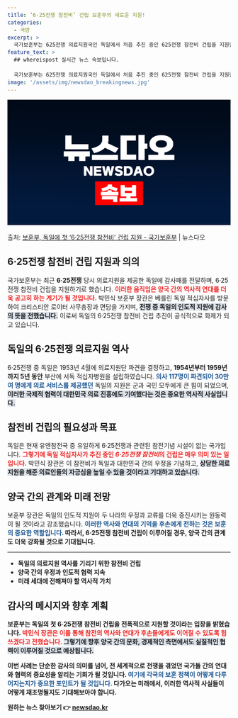 ```yaml
---
title: ‘6·25전쟁 참전비’ 건립 보훈부의 새로운 지원!
categories:
  - 국방
excerpt: >
  국가보훈부는 625전쟁 의료지원국인 독일에서 처음 추진 중인 625전쟁 참전비 건립을 지원한다고 12일 밝혔…
feature_text: >
  ## whereispost 실시간 뉴스 속보입니다.

  국가보훈부는 625전쟁 의료지원국인 독일에서 처음 추진 중인 625전쟁 참전비 건립을 지원한다고 12일 밝혔…
image: '/assets/img/newsdao_breakingnews.jpg'
---
```


![뉴스다오 속보](/assets/img/newsdao_breakingnews.jpg)

<p>출처: <a href="https://newsdao.kr/1913" rel="dofollow">보훈부, 독일에 첫 ‘6·25전쟁 참전비’ 건립 지원 - 국가보훈부</a> | 뉴스다오</p>

<h2 data-ke-size="size26">6·25전쟁 참전비 건립 지원과 의의</h2>
<p data-ke-size="size16">국가보훈부는 최근 <b>6·25전쟁</b> 당시 의료지원을 제공한 독일에 감사패를 전달하며, 6·25전쟁 참전비 건립을 지원하기로 했습니다. <b><span style="color: #ee2323;">이러한 움직임은 양국 간의 역사적 연대를 더욱 공고히 하는 계기가 될 것입니다.</span></b> 박민식 보훈부 장관은 베를린 독일 적십자사를 방문하여 크리스티안 로이터 사무총장과 면담을 가지며, <b><span style="background-color: #21538527;">전쟁 중 독일의 인도적 지원에 감사의 뜻을 전했습니다.</span></b> 이로써 독일의 6·25전쟁 참전비 건립 추진이 공식적으로 화제가 되고 있습니다.</p> 

<h2 data-ke-size="size26">독일의 6·25전쟁 의료지원 역사</h2>
<p data-ke-size="size16">6·25전쟁 중 독일은 1953년 4월에 의료지원단 파견을 결정하고, <b>1954년부터 1959년까지 5년 동안</b> 부산에 서독 적십자병원을 설립하였습니다. <b><span style="color: #1a5490;">의사 117명이 파견되어 30만여 명에게 의료 서비스를 제공했던</span></b> 독일의 지원은 군과 국민 모두에게 큰 힘이 되었으며, <b><span style="background-color: #21538527;">이러한 국제적 협력이 대한민국 의료 진흥에도 기여했다는 것은 중요한 역사적 사실입니다.</span></b></p> 

<h2 data-ke-size="size26">참전비 건립의 필요성과 목표</h2>
<p data-ke-size="size16">독일은 현재 유엔참전국 중 유일하게 6·25전쟁과 관련된 참전기념 시설이 없는 국가입니다. <b><span style="color: #ee2323;">그렇기에 독일 적십자사가 추진 중인 <i>6·25전쟁 참전비</i>의 건립은 매우 의미 있는 일입니다.</span></b> 박민식 장관은 이 참전비가 독일과 대한민국 간의 우정을 기념하고, <b><span style="background-color: #21538527;">상당한 의료 지원을 해준 의료인들의 자긍심을 높일 수 있을 것이라고 기대하고 있습니다.</span></b></p> 

<h2 data-ke-size="size26">양국 간의 관계와 미래 전망</h2>
<p data-ke-size="size16">보훈부 장관은 독일의 인도적 지원이 두 나라의 우정과 교류를 더욱 증진시키는 원동력이 될 것이라고 강조했습니다. <b><span style="color: #1a5490;">이러한 역사와 연대의 기억을 후손에게 전하는 것은 보훈의 중요한 역할입니다.</span><b> 따라서, 6·25전쟁 참전비 건립이 이루어질 경우, 양국 간의 관계도 더욱 강화될 것으로 기대됩니다.</p>

<hr>

<ul>
  <li><b>독일의 의료지원 역사를 기리기 위한 참전비 건립</b></li>
  <li><b>양국 간의 우정과 인도적 협력 지속</b></li>
  <li><b>미래 세대에 전해져야 할 역사적 가치</b></li>
</ul>

<h2 data-ke-size="size26">감사의 메시지와 향후 계획</h2>
<p data-ke-size="size16">보훈부는 독일의 첫 6·25전쟁 참전비 건립을 전폭적으로 지원할 것이라는 입장을 밝혔습니다. <b><span style="color: #ee2323;">박민식 장관은 이를 통해 참전의 역사와 연대가 후손들에게도 이어질 수 있도록 힘쓰겠다고 전했습니다.</span></b> <b><span style="background-color: #21538527;">그렇기에 향후 양국 간의 문화, 경제적인 측면에서도 실질적인 협력이 이루어질 것으로 예상됩니다.</span></b></p>

<p data-ke-size="size16">이번 사례는 단순한 감사의 의미를 넘어, 전 세계적으로 전쟁을 겪었던 국가들 간의 연대와 협력의 중요성을 알리는 기회가 될 것입니다. <b><span style="color: #1a5490;">여기에 각국의 보훈 정책이 어떻게 다루어지는지가 중요한 포인트가 될 것입니다.</span></b> 다가오는 미래에서, 이러한 역사적 사실들이 어떻게 재조명될지도 기대해보아야 합니다.</p>

<p data-ke-size="size16"></p> 

원하는 뉴스 찾아보기 👉 <a href="https://newsdao.kr" rel="dofollow">newsdao.kr</a>



